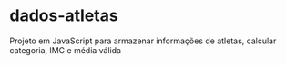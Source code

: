 # dados-atletas
Projeto em JavaScript para armazenar informações de atletas, calcular categoria, IMC e média válida
